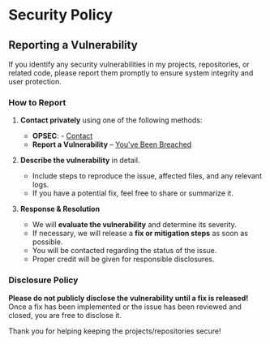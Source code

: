 # Security Policy

## Reporting a Vulnerability

If you identify any security vulnerabilities in my projects, repositories, or related code, please report them promptly to ensure system integrity and user protection.

### How to Report
1. **Contact privately** using one of the following methods:
   - **OPSEC**: - [Contact](mailto:Izaacap@gmail.com)
   - **Report a Vulnerability** – [You've Been Breached](https://github.com/Izaacapp/Executive_Summary_Latex/security/advisories)

2. **Describe the vulnerability** in detail.  
   - Include steps to reproduce the issue, affected files, and any relevant logs.  
   - If you have a potential fix, feel free to share or summarize it.

3. **Response & Resolution**  
   - We will **evaluate the vulnerability** and determine its severity.  
   - If necessary, we will release a **fix or mitigation steps** as soon as possible.  
   - You will be contacted regarding the status of the issue.  
   - Proper credit will be given for responsible disclosures.

### Disclosure Policy
**Please do not publicly disclose the vulnerability until a fix is released!**   
Once a fix has been implemented or the issue has been reviewed and closed, you are free to disclose it.

Thank you for helping keeping the projects/repositories secure!


